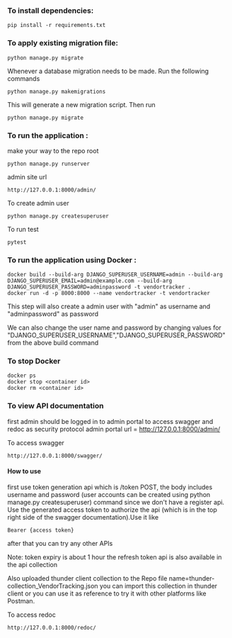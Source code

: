 ### To install dependencies:

```
pip install -r requirements.txt
```

### To apply existing migration file:

```
python manage.py migrate
```

Whenever a database migration needs to be made. Run the following commands

```
python manage.py makemigrations
```

This will generate a new migration script. Then run

```
python manage.py migrate
```

### To run the application :

make your way to the repo root

```
python manage.py runserver
```

admin site url

```
http://127.0.0.1:8000/admin/
```

To create admin user

```
python manage.py createsuperuser
```

To run test

```
pytest
```

### To run the application using Docker :

```
docker build --build-arg DJANGO_SUPERUSER_USERNAME=admin --build-arg DJANGO_SUPERUSER_EMAIL=admin@example.com --build-arg DJANGO_SUPERUSER_PASSWORD=adminpassword -t vendortracker .
docker run -d -p 8000:8000 --name vendortracker -t vendortracker
```

This step will also create a admin user with "admin" as username and "adminpassword" as password

We can also change the user name and password by changing values for "DJANGO_SUPERUSER_USERNAME","DJANGO_SUPERUSER_PASSWORD" from the above build command

### To stop Docker

```
docker ps
docker stop <container id>
docker rm <container id>
```

### To view API documentation

first admin should be logged in to admin portal to access swagger and redoc as security protocol
admin portal url = http://127.0.0.1:8000/admin/

To access swagger

```
http://127.0.0.1:8000/swagger/
```

#### How to use

first use token generation api which is /token POST, the body includes username and password (user accounts can be created using python manage.py createsuperuser) command since we don't have a register api. Use the generated access token to authorize the api (which is in the top right side of the swagger documentation).Use it like

```
Bearer {access token}
```

after that you can try any other APIs

Note: token expiry is about 1 hour the refresh token api is also available in the api collection

Also uploaded thunder client collection to the Repo file name=thunder-collection_VendorTracking.json you can import this collection in thunder client or you can use it as reference to try it with other platforms like Postman.

To access redoc

```
http://127.0.0.1:8000/redoc/
```
